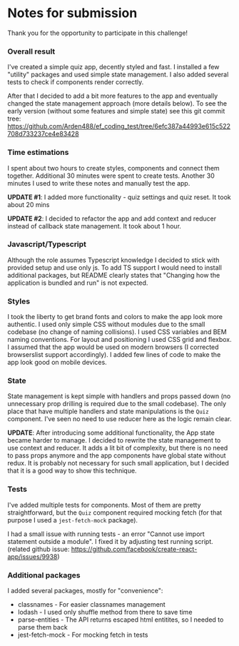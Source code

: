 # Notes for submission

Thank you for the opportunity to participate in this challenge!

### Overall result

I've created a simple quiz app, decently styled and fast. I installed a few "utility" packages and used simple state management. I also added several tests to check if components render correctly.

After that I decided to add a bit more features to the app and eventually changed the state management approach (more details below).
To see the early version (without some features and simple state) see this git commit tree: https://github.com/Arden488/ef_coding_test/tree/6efc387a44993e615c522708d733237ce4e83428

### Time estimations

I spent about two hours to create styles, components and connect them together. Additional 30 minutes were spent to create tests. Another 30 minutes I used to write these notes and manually test the app.

**UPDATE #1**: I added more functionality - quiz settings and quiz reset. It took about 20 mins

**UPDATE #2**: I decided to refactor the app and add context and reducer instead of callback state management. It took about 1 hour.

### Javascript/Typescript

Although the role assumes Typescript knowledge I decided to stick with provided setup and use only js. To add TS support I would need to install additional packages, but README clearly states that "Changing how the application is bundled and run" is not expected.

### Styles

I took the liberty to get brand fonts and colors to make the app look more authentic. I used only simple CSS without modules due to the small codebase (no change of naming collisions). I used CSS variables and BEM naming conventions.
For layout and positioning I used CSS grid and flexbox. I assumed that the app would be used on modern browsers (I corrected browserslist support accordingly).
I added few lines of code to make the app look good on mobile devices.

### State

State management is kept simple with handlers and props passed down (no unnecessary prop drilling is required due to the small codebase). The only place that have multiple handlers and state manipulations is the `Quiz` component. I've seen no need to use reducer here as the logic remain clear.

**UPDATE**: After introducing some additional functionality, the App state became harder to manage. I decided to rewrite the state management to use context and reducer. It adds a lit bit of complexity, but there is no need to pass props anymore and the app components have global state without redux. It is probably not necessary for such small application, but I decided that it is a good way to show this technique.

### Tests

I've added multiple tests for components. Most of them are pretty straightforward, but the `Quiz` component required mocking fetch (for that purpose I used a `jest-fetch-mock` package).

I had a small issue with running tests - an error "Cannot use import statement outside a module". I fixed it by adjusting test running script. (related github issue: https://github.com/facebook/create-react-app/issues/9938)

### Additional packages

I added several packages, mostly for "convenience":

- classnames - For easier classnames management
- lodash - I used only shuffle method from there to save time
- parse-entities - The API returns escaped html entitites, so I needed to parse them back
- jest-fetch-mock - For mocking fetch in tests
